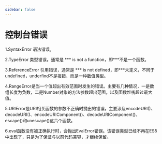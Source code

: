 ```yaml
---
sidebar: false
---
```


# 控制台错误

1.SyntaxError 语法错误。

2.TypeError 类型错误，通常是 *** is not a function，即***不是一个函数。

3.ReferenceError 引用错误，通常是 *** is not defined，即***未定义，不同于undefined，underfind不是报错，而是一种数值类型。


4.RangeError是当一个值超出有效范围时发生的错误。主要有几种情况，一是数组长度为负数，二是Number对象的方法参数超出范围，以及函数堆栈超过最大值。


5.URIError是URI相关函数的参数不正确时抛出的错误，主要涉及encodeURI()、decodeURI()、encodeURIComponent()、decodeURIComponent()、escape()和unescape()这六个函数。


6.eval函数没有被正确执行时，会抛出EvalError错误。该错误类型已经不再在ES5中出现了，只是为了保证与以前代码兼容，才继续保留。